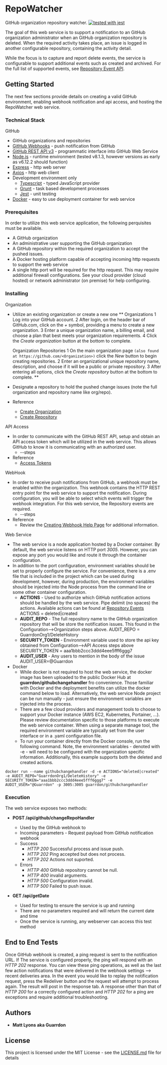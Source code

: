 # RepoWatcher

GitHub organization repository watcher.  [![tested with jest](https://img.shields.io/badge/tested_with-jest-99424f.svg)](https://github.com/facebook/jest)

The goal of this web service is to support a notification to an GitHub organization administrator when an GitHub organization repository is deleted.  When the required activity takes place, an issue is logged in another configurable repository, containing the activity detail.

While the focus is to capture and report delete events, the service is configurable to support additional events such as created and archived.  For the full list of supported events, see [Repository Event API](https://developer.github.com/v3/activity/events/types/#repositoryevent).

## Getting Started

The next few sections provide details on creating a valid GitHub environment, enabling webhook notification and api access, and hosting the RepoWatcher web service.

### Technical Stack

GitHub
  * GitHub organizations and repositories
  * [GitHub Webhooks](https://developer.github.com/webhooks/creating/) - push notification from GitHub
  * [GitHub REST API v3](https://developer.github.com/v3/) - programmatic interface into GitHub 
Web Service
  * [Node.js](https://nodejs.org/en/) - runtime environment (tested v8.1.3, however versions as early as v6.12.2  should function)
  * [Express](https://github.com/expressjs/express) - http web server
  * [Axios](https://github.com/axios/axios) - http web client 
  * Development environment only
    * [Typescript](https://github.com/Microsoft/TypeScript) - typed JavaScript provider
    * [Grunt](https://github.com/gruntjs/grunt) - task based development processes
    * [Jest](https://github.com/facebook/jest) - unit testing
  * [Docker](https://www.docker.com) - easy to use deployment container for web service

### Prerequisites

In order to utilize this web service application, the following perquisites must be available.
  * A GitHub organization
  * An administrative user supporting the GitHub organization
  * A GitHub repository within the required organization to accept the pushed issues.
  * A Docker hosting platform capable of accepting incoming http requests to support the web service
  * A single http port will be required for the http request.  This may require additional firewall configurations.  See your cloud provider (cloud hosted) or network administrator (on premise) for help configuring.

### Installing

Organization
  * Utilize an existing organization or create a new one
  **
    Organizations
    1 Log into your GitHub account.
    2 After login, on the header bar of GitHub.com, click on the _+_ symbol, providing a menu to create a new organization.
    3 Enter a unique organization name, a billing email, and choose a plan that best meets your organization requirements.
    4 Click the _Create organization_ button at the bottom to complete.

    Organization Repositories
    1 On the main organization page ``(also found at https://github.com/<Organization>)`` click the _New_ button to begin creating repositories.
    2 Enter an organizational unique repository name, description, and choose if it will be a public or private repository.
    3 After entering all options, click the _Create repository_ button at the bottom to complete.
  **
  * Designate a repository to hold the pushed change issues (note the full organization and repository name like org/repo).
  * Reference
    * [Create Organization](https://help.github.com/articles/creating-a-new-organization-from-scratch/)
    * [Create Repository](https://help.github.com/articles/creating-a-new-repository/)

API Access
  * In order to communicate with the GitHub REST API, setup and obtain an API access token which will be utilized in the web service.  This allows GitHub to know it is communicating with an authorized user.
    * --steps 
  * Reference
    * [Access Tokens](https://help.github.com/articles/creating-a-personal-access-token-for-the-command-line/)

WebHook
  * In order to receive push notifications from GitHub, a webhook must be enabled within the organization.  This webhook contains the HTTP REST entry point for the web service to support the notification.  During configuration, you will be able to select which events will trigger the webhook integration.  For this web service, the Repository events are required.
    * --steps
  * Reference
    * Review the [Creating Webhook Help Page](https://developer.github.com/webhooks/creating/#setting-up-a-webhook) for additional information. 

Web Service
  * The web service is a node application hosted by a Docker container.  By default, the web service listens on HTTP port _3005_.  However, you can expose any port you would like and route it through the container configuration.
  * In addition to the port configuration, environment variables should be set to properly configure the service.  For convenience, there is a .env file that is included in the project which can be used during development, however, during production, the environment variables should be injected into the Node process from the command line or some other container configuration.
    * **ACTIONS** - Used to authorize which GitHub notification actions should be handled by the web service.  Pipe delimit (no spaces) the actions.  Available actions can be found at [Repository Events](https://developer.github.com/v3/activity/events/types/#repositoryevent)
	ACTIONS = deleted|created 
    * **AUDIT_REPO** - The full repository name to the GitHub organization repository that will be store the notification issues.  This found in the Configuration-->Organization steps above.
	AUDIT_REPO = GuarrdonOrg1/DeleteHistory 
    * **SECURITY_TOKEN** - Environment variable used to store the api key obtained from Configuration-->API Access steps above
	SECURITY_TOKEN = aaa1bbb2ccc3ddd4eee5fff6ggg7
    * **AUDIT_USER**  - Any users to mention in the body of the issue 
	AUDIT_USER=@Guarrdon
  * Docker
    * While docker is not required to host the web service, the docker image has been uploaded to the public Docker Hub at **guarrdon/githubchangehandler** fro convenience.  Those familiar with Docker and the deployment benefits can utilize the docker command below to load.  Alternatively, the web service Node project can be run manually - just ensure the environment variables are injected into the process.
    * There are a few cloud providers and management tools to choose to support your Docker instance (AWS EC2, Kubernetes, Portainer, …).  Please review documentation specific to those platforms to execute the web service container.  When using a separate manage tool, the required environment variable are typically set from the user interface or in a .yaml configuration file.
    * To run your container directly from the Docker console, run the following command.  Note, the environment variables - denoted with -e - will need to be configured with the organization specific information.  Additionally, this example supports both the deleted and created actions.
```{r, engine='bash', docker_run}
docker run --name githubchangehandler -d -e ACTIONS="deleted|created" -e AUDIT_REPO="GuarrdonOrg1/DeleteHistory" -e SECURITY_TOKEN="aaa1bbb2ccc3ddd4eee5fff6ggg7" -e AUDIT_USER="@Guarrdon" -p 3005:3005 guarrdon/githubchangehandler 
```

### Execution

The web service exposes two methods:
  * **POST  /api/github/changeRepoHandler**
    * Used by the GitHub webhook to 
    * Incoming parameters - Request payload from GitHub notification webhook
    * Success
      * _HTTP 200_ Successful process and issue push.
      * _HTTP 202_ Ping accepted but does not process.
      * _HTTP 202_ Actions not suported.
    * Errors
      * _HTTP 400_ GitHub repository cannot be null.
      * _HTTP 400_ invalid arguments.
      * _HTTP 500_ Configuration invalid.
      * _HTTP 500_ Failed to push issue.
  
  * **GET  /api/getDate**
    * Used for testing to ensure the service is up and running
    * There are no parameters required and will return the current date and time
    * Once the service is running, any webserver can access this test method

## End to End Tests

Once GitHub webhook is created, a ping request is sent to the notification URL.  If The service is configured properly, the ping will respond with an _HTTP 202_ response.  You can view these ping operations, as well as the last few action notifications that were delivered in the webhook settings --> recent deliveries area.  In the event you would like to replay the notification request, press the Redeliver button and the request will attempt to process again.  The result will post in the response tab.  A response other than that of _HTTP 200_ for a correctly configured action and _HTTP 202_ for a ping are exceptions and require additional troubleshooting.

## Authors

* **Matt Lyons aka Guarrdon**

## License

This project is licensed under the MIT License - see the [LICENSE.md](LICENSE.md) file for details

